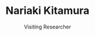 ---
title: Nariaki Kitamura
subtitle: Visiting Researcher
job_title: Visiting Researcher
category: past_visitor
layout: team_member_personal_page
image: /assets/imgs/team/nariaki_kitamura.png
link-new-tab: true
current_status: Engineer at Komatsu
starting_year: 2020
graduation_year: 2022
keywords: Vision-and-Language Navigation
---